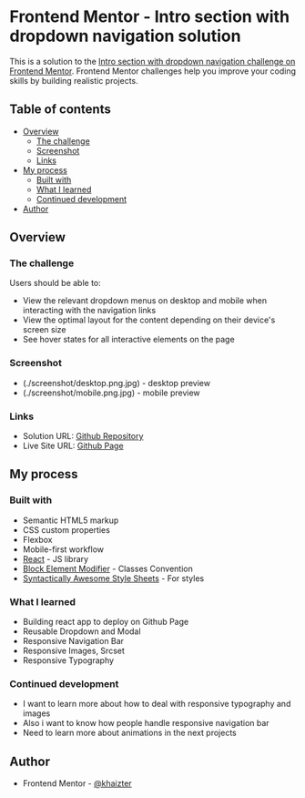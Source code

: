 # Frontend Mentor - Intro section with dropdown navigation solution

This is a solution to the [Intro section with dropdown navigation challenge on Frontend Mentor](https://www.frontendmentor.io/challenges/intro-section-with-dropdown-navigation-ryaPetHE5). Frontend Mentor challenges help you improve your coding skills by building realistic projects.

## Table of contents

- [Overview](#overview)
  - [The challenge](#the-challenge)
  - [Screenshot](#screenshot)
  - [Links](#links)
- [My process](#my-process)
  - [Built with](#built-with)
  - [What I learned](#what-i-learned)
  - [Continued development](#continued-development)
- [Author](#author)

## Overview

### The challenge

Users should be able to:

- View the relevant dropdown menus on desktop and mobile when interacting with the navigation links
- View the optimal layout for the content depending on their device's screen size
- See hover states for all interactive elements on the page

### Screenshot

- (./screenshot/desktop.png.jpg) - desktop preview
- (./screenshot/mobile.png.jpg) - mobile preview

### Links

- Solution URL: [Github Repository](https://your-solution-url.com)
- Live Site URL: [Github Page](https://your-live-site-url.com)

## My process

### Built with

- Semantic HTML5 markup
- CSS custom properties
- Flexbox
- Mobile-first workflow
- [React](https://reactjs.org/) - JS library
- [Block Element Modifier](http://getbem.com) - Classes Convention
- [Syntactically Awesome Style Sheets](https://sass-lang.com/) - For styles

### What I learned

- Building react app to deploy on Github Page
- Reusable Dropdown and Modal
- Responsive Navigation Bar
- Responsive Images, Srcset
- Responsive Typography

### Continued development

- I want to learn more about how to deal with responsive typography and images
- Also i want to know how people handle responsive navigation bar
- Need to learn more about animations in the next projects

## Author

- Frontend Mentor - [@khaizter](https://www.frontendmentor.io/profile/khaizter)
